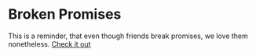 # Broken Promises
This is a reminder, that even though friends break promises, we love them nonetheless.
<a href="https://tahajumaah.github.io/AmeersBrokenPromises/"> Check it out </a>
